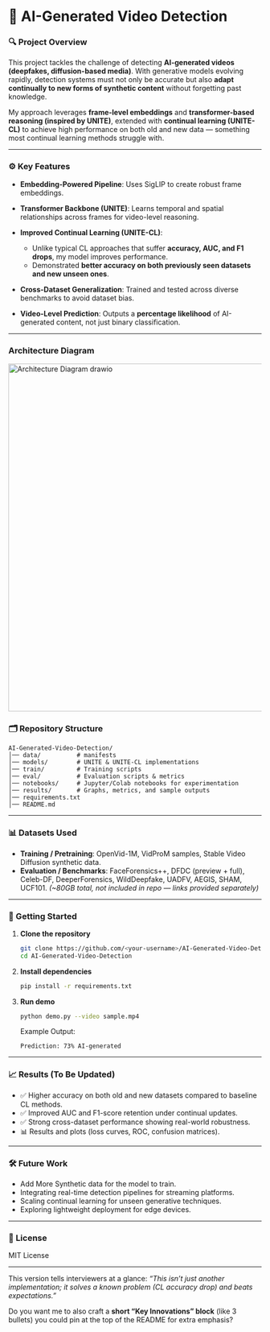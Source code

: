 # 📌 AI-Generated Video Detection

### 🔍 Project Overview

This project tackles the challenge of detecting **AI-generated videos (deepfakes, diffusion-based media)**. With generative models evolving rapidly, detection systems must not only be accurate but also **adapt continually to new forms of synthetic content** without forgetting past knowledge.

My approach leverages **frame-level embeddings** and **transformer-based reasoning (inspired by UNITE)**, extended with **continual learning (UNITE-CL)** to achieve high performance on both old and new data — something most continual learning methods struggle with.

---

### ⚙️ Key Features

* **Embedding-Powered Pipeline**: Uses SigLIP to create robust frame embeddings.
* **Transformer Backbone (UNITE)**: Learns temporal and spatial relationships across frames for video-level reasoning.
* **Improved Continual Learning (UNITE-CL)**:

  * Unlike typical CL approaches that suffer **accuracy, AUC, and F1 drops**, my model improves performance.
  * Demonstrated **better accuracy on both previously seen datasets and new unseen ones**.
* **Cross-Dataset Generalization**: Trained and tested across diverse benchmarks to avoid dataset bias.
* **Video-Level Prediction**: Outputs a **percentage likelihood** of AI-generated content, not just binary classification.

---

### Architecture Diagram


<img width="1632" height="691" alt="Architecture Diagram drawio" src="https://github.com/user-attachments/assets/6385b132-b16f-4162-80e6-4258aa949d58" />



### 🗂️ Repository Structure

```
AI-Generated-Video-Detection/
│── data/          # manifests
│── models/        # UNITE & UNITE-CL implementations
│── train/         # Training scripts
│── eval/          # Evaluation scripts & metrics
│── notebooks/     # Jupyter/Colab notebooks for experimentation
│── results/       # Graphs, metrics, and sample outputs
│── requirements.txt
│── README.md
```

---

### 📊 Datasets Used

* **Training / Pretraining**: OpenVid-1M, VidProM samples, Stable Video Diffusion synthetic data.
* **Evaluation / Benchmarks**: FaceForensics++, DFDC (preview + full), Celeb-DF, DeeperForensics, WildDeepfake, UADFV, AEGIS, SHAM, UCF101.
  *(~80GB total, not included in repo — links provided separately)*

---

### 🚀 Getting Started

1. **Clone the repository**

   ```bash
   git clone https://github.com/<your-username>/AI-Generated-Video-Detection.git
   cd AI-Generated-Video-Detection
   ```

2. **Install dependencies**

   ```bash
   pip install -r requirements.txt
   ```

3. **Run demo**

   ```bash
   python demo.py --video sample.mp4
   ```

   Example Output:

   ```
   Prediction: 73% AI-generated
   ```

---

### 📈 Results (To Be Updated)

* ✅ Higher accuracy on both old and new datasets compared to baseline CL methods.
* ✅ Improved AUC and F1-score retention under continual updates.
* ✅ Strong cross-dataset performance showing real-world robustness.
* 📊 Results and plots (loss curves, ROC, confusion matrices).

---

### 🛠️ Future Work

* Add More Synthetic data for the model to train.
* Integrating real-time detection pipelines for streaming platforms.
* Scaling continual learning for unseen generative techniques.
* Exploring lightweight deployment for edge devices.

---

### 📜 License

MIT License

---

This version tells interviewers at a glance: *“This isn’t just another implementation; it solves a known problem (CL accuracy drop) and beats expectations.”*

Do you want me to also craft a **short “Key Innovations” block** (like 3 bullets) you could pin at the top of the README for extra emphasis?

